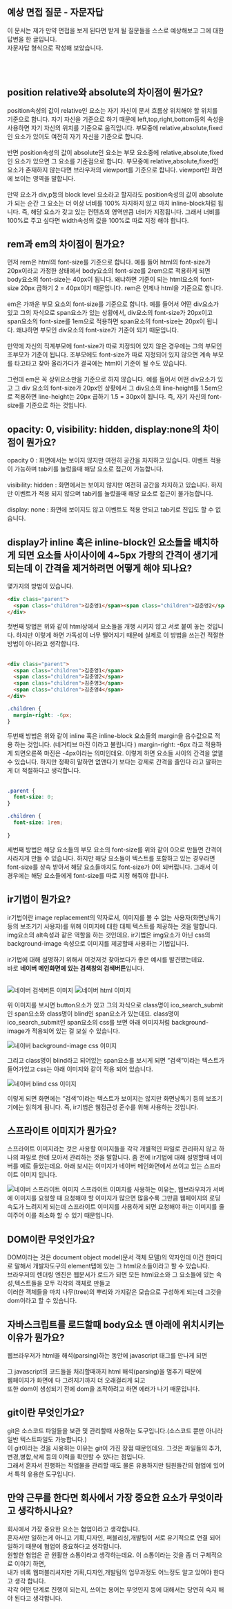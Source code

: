 ## 예상 면접 질문 - 자문자답

이 문서는 제가 만약 면접을 보게 된다면 받게 될 질문들을
스스로 예상해보고 그에 대한 답변을 한 글입니다.<br>
자문자답 형식으로 작성해 보았습니다.

<br>
<br>

## position relative와 absolute의 차이점이 뭔가요?

position속성의 값이 relative인 요소는 자기 자신이 문서 흐름상 위치해야 할 위치를 기준으로 합니다. 자기 자신을 기준으로 하기 때문에 left,top,right,bottom등의 속성을 사용하면 자기 자신의 위치를 기준으로 움직입니다. 부모중에 relative,absolute,fixed인 요소가 있어도 여전히 자기 자신을 기준으로 합니다.<br><br>
반면 position속성의 값이 absolute인 요소는 부모 요소중에 relative,absolute,fixed인 요소가 있으면 그 요소를 기준점으로 합니다.
부모중에 relative,absolute,fixed인 요소가 존재하지 않는다면 브라우저의 viewport를 기준으로 합니다. viewport란 화면에 보이는 영역을 말합니다.<br><br>
만약 요소가 div,p등의 block level 요소라고 할지라도  position속성의 값이 absolute가 되는 순간 그 요소는 더 이상 너비를 100% 차지하지 않고 마치 inline-block처럼 됩니다. 즉, 해당 요소가 갖고 있는 컨텐츠의  영역만큼 너비가 지정됩니다. 그래서 너비를 100%로 주고 싶다면 width속성의 값을 100%로 따로 지정 해야 합니다.

## rem과 em의 차이점이 뭔가요?

먼저 rem은 html의 font-size를 기준으로 합니다. 예를 들어 html의 font-size가 20px이라고 가정한 상태에서 body요소의 font-size를 2rem으로 적용하게 되면 body요소의 font-size는 40px이 됩니다. 왜냐하면 기준이 되는 html요소의 font-size 20px 곱하기 2 = 40px이기 때문입니다. rem은 언제나 html을 기준으로 합니다.<br><br>
em은 가까운 부모 요소의 font-size를 기준으로 합니다. 예를 들어서 어떤 div요소가 있고 그의 자식으로 span요소가 있는 상황에서, div요소의 font-size가 20px이고 span요소의 font-size를 1em으로 적용하면 span요소의 font-size는 20px이 됩니다. 왜냐하면 부모인 div요소의 font-size가 기준이 되기 때문입니다.<br><br>
만약에 자신의 직계부모에 font-size가 따로 지정되어 있지 않은 경우에는 그의 부모인 조부모가 기준이 됩니다. 조부모에도 font-size가 따로 지정되어 있지 않으면 계속 부모를 타고타고 찾아 올라가다가 결국에는 html이 기준이 될 수도 있습니다. <br><br>
그런데 em은 꼭 상위요소만을 기준으로 하지 않습니다. 예를 들어서 어떤 div요소가 있고 그  div 요소의 font-size가 20px인 상황에서
그 div요소의 line-height를 1.5em으로 적용하면 line-height는 20px 곱하기 1.5 = 30px이 됩니다. 즉, 자기 자신의 font-size를 기준으로 하는 것입니다.

## opacity: 0, visibility: hidden, display:none의 차이점이 뭔가요?

opacity 0 : 화면에서는 보이지 않지만 여전히 공간을 차지하고 있습니다. 이벤트 적용이 가능하며 tab키를 눌렀을때 해당 요소로 접근이 가능합니다.<br><br>
visibility: hidden : 화면에서는 보이지 않지만 여전히 공간을 차지하고 있습니다. 하지만 이벤트가 적용 되지 않으며 tab키를 눌렀을때 해당 요소로 접근이 불가능합니다.<br><br>
display: none : 화면에 보이지도 않고 이벤트도 적용 안되고 tab키로 진입도 할 수 없습니다.

## display가 inline 혹은 inline-block인 요소들을 배치하게 되면 요소들 사이사이에 4~5px 가량의 간격이 생기게 되는데 이 간격을 제거하려면 어떻게 해야 되나요?

몇가지의 방법이 있습니다.<br>

```html
<div class="parent">
  <span class="children">김춘영1</span><span class="children">김춘영2</span><span class="children">김춘영3</span><span class="children">김춘영4</span>
</div>
```
첫번째 방법은 위와 같이 html상에서 요소들을 개행 시키지 않고 서로 붙여 놓는 것입니다. 하지만 이렇게 하면 가독성이 너무 떨어지기 때문에 실제로 이 방법을 쓰는건 적절한 방법이 아니라고 생각합니다.<br><br>
```html
<div class="parent">
  <span class="children">김춘영1</span>
  <span class="children">김춘영2</span>
  <span class="children">김춘영3</span>
  <span class="children">김춘영4</span>
</div>
```
```css
.children {
  margin-right: -6px;
}
```
두번째 방법은 위와 같이 inline 혹은 inline-block 요소들의 margin을 음수값으로 적용 하는 것입니다. (네거티브 마진 이라고 불립니다 )  margin-right: -6px 라고 적용하게 되면오른쪽 마진은 -4px이라는 의미인데요. 이렇게 하면 요소들 사이의 간격을 없앨 수 있습니다. 하지만 정확히 말하면 없앤다기 보다는 강제로 간격을 줄인다 라고 말하는게 더 적절하다고 생각합니다.<br><br>

```css
.parent {
  font-size: 0;
}

.children {
  font-size: 1rem;
  
}
```
세번째 방법은 해당 요소들의 부모 요소의 font-size를 위와 같이 0으로 만들면 간격이 사라지게 만들 수 있습니다. 하지만 해당 요소들이 텍스트를 포함하고 있는 경우라면 font-size를 상속 받아서 해당 요소들까지도 font-size가 0이 되버립니다. 그래서 이 경우에는 해당 요소들에게 font-size를 따로 지정 해줘야 합니다.

## ir기법이 뭔가요?

ir기법이란 image replacement의 약자로서, 이미지를 볼 수 없는 사용자(화면낭독기 등의 보조기기 사용자)를 위해 이미지에 대한 대체 텍스트를 제공하는 것을 말합니다.<br> 
img요소의 alt속성과 같은 역할을 하는 것인데요. ir기법은 img요소가 아닌 css의 background-image 속성으로 이미지를 제공할때 사용하는 기법입니다.<br><br>
ir기법에 대해 설명하기 위해서 이것저것 찾아보다가 좋은 예시를 발견했는데요.<br> 바로 **네이버 메인화면에 있는 검색창의 검색버튼**입니다.<br><br>

![네이버 검색버튼 이미지](https://github.com/heymrchu0211/interview/blob/main/search-bar-naver.png)
![네이버 html 이미지](https://github.com/heymrchu0211/interview/blob/main/ir-html-naver.png)

위 이미지를 보시면 button요소가 있고 그의 자식으로 class명이 ico_search_submit인 span요소와 class명이 blind인 span요소가 있는데요.
class명이 ico_search_submit인 span요소의 css를 보면 아래 이미지처럼 background-image가 적용되어 있는 걸 보실 수 있습니다.

![네이버 background-image css 이미지](https://github.com/heymrchu0211/interview/blob/main/ir-css-bg-naver.png)

그리고 class명이 blind라고 되어있는 span요소를 보시게 되면
“검색”이라는 텍스트가 들어가있고 css는 아래 이미지와 같이 적용 되어 있습니다.

![네이버 blind css 이미지](https://github.com/heymrchu0211/interview/blob/main/ir-css-blind-naver.png)

이렇게 되면 화면에는 “검색”이라는 텍스트가 보이지는 않지만 화면낭독기 등의 보조기기에는 읽히게 됩니다. 
즉, ir기법은 웹접근성 준수를 위해 사용하는 것입니다.

## 스프라이트 이미지가 뭔가요?

스프라이트 이미지라는 것은 사용할 이미지들을 각각 개별적인 파일로 관리하지 않고 하나의 파일로 한데 모아서 관리하는 것을 말합니다. 좀 전에 ir기법에 대해 설명할때 네이버를 예로 들었는데요.
아래 보시는 이미지가 네이버 메인화면에서 쓰이고 있는 스프라이트 이미지 입니다.

![네이버 스프라이트 이미지](https://github.com/heymrchu0211/interview/blob/main/sprite-image-naver.png)
스프라이트 이미지를 사용하는 이유는,
웹브라우저가 서버에 이미지를 요청할 때 요청해야 할 이미지가 많으면 많을수록 그만큼 웹페이지의 로딩 속도가 느려지게 되는데 스프라이트 이미지를 사용하게 되면 요청해야 하는 이미지를 줄여주어 이를 최소화 할 수 있기 때문입니다.

## DOM이란 무엇인가요? 

DOM이라는 것은 document object model(문서 객체 모델)의 약자인데 이건 한마디로 말해서 개발자도구의 element탭에 있는 그 html요소들이라고 할 수 있습니다.<br> 브라우저의 렌더링 엔진은 웹문서가 로드가 되면 모든 html요소와 그 요소들에 있는 속성,텍스트들을 모두 각각의 객체로 만들고<br> 
이러한 객체들을 마치 나무(tree)의 뿌리와 가지같은 모습으로 구성하게 되는데 그것을 dom이라고 할 수 있습니다.

## 자바스크립트를 로드할때 body요소 맨 아래에 위치시키는 이유가 뭔가요?

웹브라우저가 html을 해석(parsing)하는 동안에 javascript 태그를 만나게 되면<br>  
그 javascript의 코드들을 처리할때까지 html 해석(parsing)을 멈추기 때문에<br> 웹페이지가 화면에 다 그려지기까지 더 오래걸리게 되고<br>
또한 dom이 생성되기 전에 dom을 조작하려고 하면 에러가 나기 때문입니다.

## git이란 무엇인가요?

git은 소스코드 파일들을 보관 및 관리할때 사용하는 도구입니다.(소스코드 뿐만 아니라 일반 텍스트파일도 가능합니다.)<br>
이 git이라는 것을 사용하는 이유는 git이 가진 장점 때문인데요. 그것은 파일들의 추가,변경,병합,삭제 등의 이력을 확인할 수 있다는 점입니다.<br> 
그래서 혼자서 진행하는 작업물을 관리할 때도 물론 유용하지만 팀원들간의 협업에 있어서 특히 유용한 도구입니다.

## 만약 근무를 한다면  회사에서 가장 중요한 요소가 무엇이라고 생각하시나요?

회사에서 가장 중요한 요소는 협업이라고 생각합니다.<br> 
혼자서만 일하는게 아니고 기획,디자인, 퍼블리싱,개발팀이 서로 유기적으로 연결 되어 일하기 때문에 협업이 중요하다고 생각합니다.<br> 
원할한 협업은 곧 원활한 소통이라고 생각하는데요. 이 소통이라는 것을 좀 더 구체적으로 이야기 하면,<br> 
내가 비록 웹퍼블리셔지만 기획,디자인,개발팀의 업무과정도 어느정도 알고 있어야 한다고 생각 합니다.<br> 
각각 어떤 단계로 진행이 되는지, 쓰이는 용어는 무엇인지 등에 대해서는 당연히 숙지 해야 된다고 생각합니다.
